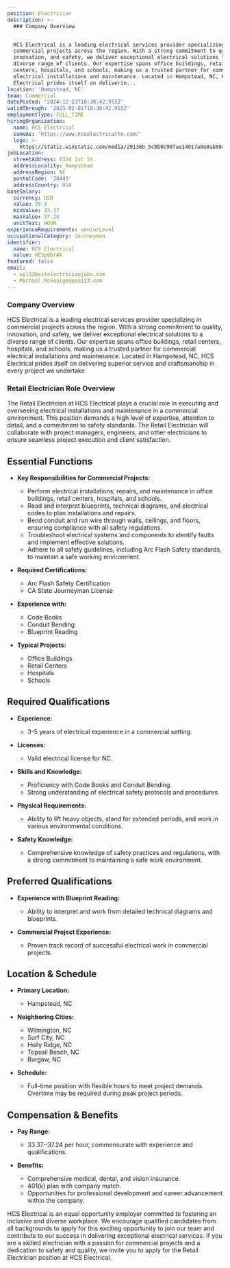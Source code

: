 ```yaml
---
position: Electrician
description: >-
  ### Company Overview


  HCS Electrical is a leading electrical services provider specializing in
  commercial projects across the region. With a strong commitment to quality,
  innovation, and safety, we deliver exceptional electrical solutions to a
  diverse range of clients. Our expertise spans office buildings, retail
  centers, hospitals, and schools, making us a trusted partner for commercial
  electrical installations and maintenance. Located in Hampstead, NC, HCS
  Electrical prides itself on deliverin...
location: 'Hampstead, NC'
team: Commercial
datePosted: '2024-12-23T10:30:42.955Z'
validThrough: '2025-02-01T10:30:42.955Z'
employmentType: FULL_TIME
hiringOrganization:
  name: HCS Electrical
  sameAs: 'https://www.hcselectricaltn.com/'
  logo: >-
    https://static.wixstatic.com/media/29136b_5c8b0c907ae14017a0e0ab8046606ac9~mv2.png/v1/crop/x_63,y_193,w_388,h_118/fill/w_398,h_120,al_c,lg_1,q_85,enc_avif,quality_auto/Android%20Playstore%20Logo.png
jobLocation:
  streetAddress: 6124 1st St.
  addressLocality: Hampstead
  addressRegion: NC
  postalCode: '28443'
  addressCountry: USA
baseSalary:
  currency: USD
  value: 35.3
  minValue: 33.37
  maxValue: 37.24
  unitText: HOUR
experienceRequirements: seniorLevel
occupationalCategory: Journeyman
identifier:
  name: HCS Electrical
  value: HCSp0br4k
featured: false
email:
  - will@bestelectricianjobs.com
  - Michael.Mckeaige@pes123.com
---
```




### Company Overview

HCS Electrical is a leading electrical services provider specializing in commercial projects across the region. With a strong commitment to quality, innovation, and safety, we deliver exceptional electrical solutions to a diverse range of clients. Our expertise spans office buildings, retail centers, hospitals, and schools, making us a trusted partner for commercial electrical installations and maintenance. Located in Hampstead, NC, HCS Electrical prides itself on delivering superior service and craftsmanship in every project we undertake.

### Retail Electrician Role Overview

The Retail Electrician at HCS Electrical plays a crucial role in executing and overseeing electrical installations and maintenance in a commercial environment. This position demands a high level of expertise, attention to detail, and a commitment to safety standards. The Retail Electrician will collaborate with project managers, engineers, and other electricians to ensure seamless project execution and client satisfaction.

## Essential Functions

- **Key Responsibilities for Commercial Projects:**  
  - Perform electrical installations, repairs, and maintenance in office buildings, retail centers, hospitals, and schools.
  - Read and interpret blueprints, technical diagrams, and electrical codes to plan installations and repairs.
  - Bend conduit and run wire through walls, ceilings, and floors, ensuring compliance with all safety regulations.
  - Troubleshoot electrical systems and components to identify faults and implement effective solutions.
  - Adhere to all safety guidelines, including Arc Flash Safety standards, to maintain a safe working environment.

- **Required Certifications:**  
  - Arc Flash Safety Certification
  - CA State Journeyman License

- **Experience with:**  
  - Code Books
  - Conduit Bending
  - Blueprint Reading

- **Typical Projects:**  
  - Office Buildings
  - Retail Centers
  - Hospitals
  - Schools

## Required Qualifications

- **Experience:**  
  - 3-5 years of electrical experience in a commercial setting.
  
- **Licenses:**  
  - Valid electrical license for NC.
  
- **Skills and Knowledge:**  
  - Proficiency with Code Books and Conduit Bending.
  - Strong understanding of electrical safety protocols and procedures.

- **Physical Requirements:**  
  - Ability to lift heavy objects, stand for extended periods, and work in various environmental conditions.

- **Safety Knowledge:**  
  - Comprehensive knowledge of safety practices and regulations, with a strong commitment to maintaining a safe work environment.

## Preferred Qualifications

- **Experience with Blueprint Reading:**  
  - Ability to interpret and work from detailed technical diagrams and blueprints.

- **Commercial Project Experience:**  
  - Proven track record of successful electrical work in commercial projects.

## Location & Schedule

- **Primary Location:**  
  - Hampstead, NC

- **Neighboring Cities:**  
  - Wilmington, NC
  - Surf City, NC
  - Holly Ridge, NC
  - Topsail Beach, NC
  - Burgaw, NC

- **Schedule:**  
  - Full-time position with flexible hours to meet project demands. Overtime may be required during peak project periods.

## Compensation & Benefits

- **Pay Range:**  
  - $33.37-$37.24 per hour, commensurate with experience and qualifications.

- **Benefits:**  
  - Comprehensive medical, dental, and vision insurance.
  - 401(k) plan with company match.
  - Opportunities for professional development and career advancement within the company.

HCS Electrical is an equal opportunity employer committed to fostering an inclusive and diverse workplace. We encourage qualified candidates from all backgrounds to apply for this exciting opportunity to join our team and contribute to our success in delivering exceptional electrical services. If you are a skilled electrician with a passion for commercial projects and a dedication to safety and quality, we invite you to apply for the Retail Electrician position at HCS Electrical.